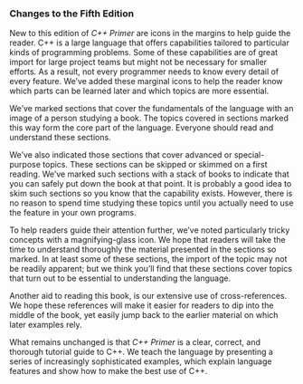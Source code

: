 <h3>Changes to the Fifth Edition</h3>
<p>New to this edition of <em>C++ Primer</em> are icons in the margins to help guide the reader. C++ is a large language that offers capabilities tailored to particular kinds of programming problems. Some of these capabilities are of great import for large project teams but might not be necessary for smaller efforts. As a result, not every programmer needs to know every detail of every feature. We’ve added these marginal icons to help the reader know which parts can be learned later and which topics are more essential.</p>
<Badge type="info" text="Fundamental" />
<p>We’ve marked sections that cover the fundamentals of the language with an image of a person studying a book. The topics covered in sections marked this way form the core part of the language. Everyone should read and understand these sections.</p>
<p>We’ve also indicated those sections that cover advanced or special-purpose topics. These sections can be skipped or skimmed on a first reading. We’ve marked such sections with a stack of books to indicate that you can safely put down the book at that point. It is probably a good idea to skim such sections so you know that the capability exists. However, there is no reason to spend time studying these topics until you actually need to use the feature in your own programs.</p>
<Badge type="danger" text="Advanced" />
<p>To help readers guide their attention further, we’ve noted particularly tricky concepts with a magnifying-glass icon. We hope that readers will take the time to understand thoroughly the material presented in the sections so marked. In at least some of these sections, the import of the topic may not be readily apparent; but we think you’ll find that these sections cover topics that turn out to be essential to understanding the language.</p>
<Badge type="warning" text="Tricky" />
<p>Another aid to reading this book, is our extensive use of cross-references. We hope these references will make it easier for readers to dip into the middle of the book, yet easily jump back to the earlier material on which later examples rely.</p>
<p>What remains unchanged is that <em>C++ Primer</em> is a clear, correct, and thorough tutorial guide to C++. We teach the language by presenting a series of increasingly sophisticated examples, which explain language features and show how to make the best use of C++.</p>
